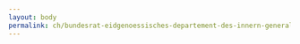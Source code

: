 ```yaml
---
layout: body
permalink: ch/bundesrat-eidgenoessisches-departement-des-innern-generalsekretariat-generalsekretariat-edi-personal-fachstelle-klassifikation/
---
```


